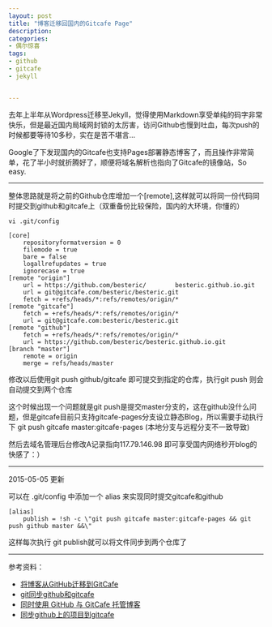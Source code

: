 ```yaml
---
layout: post
title: "博客迁移回国内的Gitcafe Page"
description:
categories:
- 偶尔惊喜
tags:
- github
- gitcafe
- jekyll


---
```


去年上半年从Wordpress迁移至Jekyll，觉得使用Markdown享受单纯的码字非常快乐，但是最近国内局域网封锁的太厉害，访问Github也慢到吐血，每次push的时候都要等待10多秒，实在是苦不堪言...

Google了下发现国内的Gitcafe也支持Pages部署静态博客了，而且操作非常简单，花了半小时就折腾好了，顺便将域名解析也指向了Gitcafe的镜像站，So easy.

---

整体思路就是将之前的Github仓库增加一个[remote],这样就可以将同一份代码同时提交到github和gitcafe上（双重备份比较保险，国内的大环境，你懂的）

    vi .git/config
    
    [core]
        repositoryformatversion = 0
        filemode = true
        bare = false
        logallrefupdates = true
        ignorecase = true
    [remote "origin"]
        url = https://github.com/besteric/        besteric.github.io.git
        url = git@gitcafe.com/besteric/besteric.git
        fetch = +refs/heads/*:refs/remotes/origin/*
    [remote "gitcafe"]
        fetch = +refs/heads/*:refs/remotes/origin/*
        url = git@gitcafe.com:besteric/besteric.git
    [remote "github"]
        fetch = +refs/heads/*:refs/remotes/origin/*
        url = https://github.com/besteric/besteric.github.io.git
    [branch "master"]
        remote = origin
        merge = refs/heads/master
        

修改以后使用git push github/gitcafe 即可提交到指定的仓库，执行git push 则会自动提交到两个仓库

这个时候出现一个问题就是git push是提交master分支的，这在github没什么问题，但是gitcafe目前只支持gitcafe-pages分支设立静态Blog，所以需要手动执行下 git push gitcafe master:gitcafe-pages (本地分支与远程分支不一致导致)

然后去域名管理后台修改A记录指向117.79.146.98 即可享受国内网络秒开blog的快感了：）

---

2015-05-05 更新

可以在 .git/config 中添加一个 alias 来实现同时提交gitcafe和github

    [alias]
        publish = !sh -c \"git push gitcafe master:gitcafe-pages && git push github master &&\"


这样每次执行 git publish就可以将文件同步到两个仓库了


---

参考资料：

* [将博客从GitHub迁移到GitCafe](http://blog.devtang.com/blog/2014/06/02/use-gitcafe-to-host-blog/)
* [git同步github和gitcafe](http://ikehr.com/%E5%BC%80%E5%8F%91%E5%B7%A5%E5%85%B7/2014/05/02/she-zhi-git-tong-bu-github-he-gitcafe/)
* [同时使用 GitHub 与 GitCafe 托管博客](https://ruby-china.org/topics/18084)
* [同步github上的项目到gitcafe](http://cxh.me/2014/06/28/gitsync-github-gitcafe/)